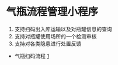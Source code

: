 # 气瓶流程管理小程序

1. 支持扫码出入库运输以及对瓶罐信息的查询
2. 支持对瓶罐使用场所的一个检测审核
3. 支持对各类隐患进行处置反馈

* 气瓶扫码流程
  [1](https://github.com/QingyiHuang/gasbottle-wx/blob/main/other1.png)
